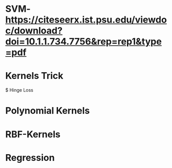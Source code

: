 # SVM- https://citeseerx.ist.psu.edu/viewdoc/download?doi=10.1.1.734.7756&rep=rep1&type=pdf
# Kernels Trick
$ Hinge Loss
# Polynomial Kernels
# RBF-Kernels
# Regression

